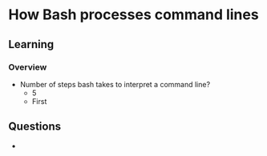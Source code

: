 # How Bash processes command lines

## Learning

### Overview

- Number of steps bash takes to interpret a command line?
  - 5
  - First

## Questions

- 